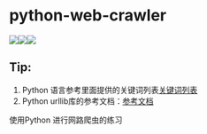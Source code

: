 # python-web-crawler


<img src="https://img.shields.io/badge/Python-3.6.1-brightgreen.svg"/><img src="https://img.shields.io/badge/BeautifulSoup-4.0-green.svg"/><img src="https://img.shields.io/badge/build-pass-brightgreen.svg"/>

## Tip:
1. Python 语言参考里面提供的关键词列表<a href="https://docs.python.org/3/reference/lexical_analysis.html#keywords">关键词列表</a>
2. Python urllib库的参考文档：<a href="https://docs.python.org/3/library/urllib.html" target="_blank">参考文档</a>

使用Python 进行网路爬虫的练习



